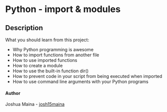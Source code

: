 # Python - import & modules

## Description
What you should learn from this project:
* Why Python programming is awesome
* How to import functions from another file
* How to use imported functions
* How to create a module
* How to use the built-in function dir()
* How to prevent code in your script from being executed when imported
* How to use command line arguments with your Python programs

#### Author
Joshua Maina - [josh15maina](github.com/josh15maina)
